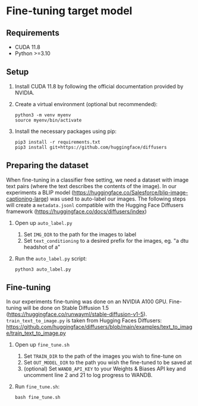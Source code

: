 # Fine-tuning target model

## Requirements

- CUDA 11.8
- Python >=3.10

## Setup

1. Install CUDA 11.8 by following the official documentation provided by NVIDIA.

2. Create a virtual environment (optional but recommended):

   ```shell
   python3 -m venv myenv
   source myenv/bin/activate
   ```

3. Install the necessary packages using pip:

   ```shell
   pip3 install -r requirements.txt
   pip3 install git+https://github.com/huggingface/diffusers
   ```

## Preparing the dataset

When fine-tuning in a classifier free setting, we need a dataset with image text pairs (where the text describes the contents of the image). In our experiments a BLIP model (https://huggingface.co/Salesforce/blip-image-captioning-large) was used to auto-label our images. The following steps will create a `metadata.jsonl` compatible with the Hugging Face Diffusers framework (https://huggingface.co/docs/diffusers/index)

1. Open up `auto_label.py`
   1. Set `IMG_DIR` to the path for the images to label
   2. Set `text_conditioning` to a desired prefix for the images, eg. "a dtu headshot of a"
2. Run the `auto_label.py` script:

   ```shell
   python3 auto_label.py
   ```

## Fine-tuning

In our experiments fine-tuning was done on an NVIDIA A100 GPU. Fine-tuning will be done on Stable Diffusion 1.5 (https://huggingface.co/runwayml/stable-diffusion-v1-5). `train_text_to_image.py` is taken from Hugging Faces Diffusers: https://github.com/huggingface/diffusers/blob/main/examples/text_to_image/train_text_to_image.py

1. Open up `fine_tune.sh`
   1. Set `TRAIN_DIR` to the path of the images you wish to fine-tune on
   2. Set `OUT_MODEL_DIR` to the path you wish the fine-tuned to be saved at
   3. (optional) Set `WANDB_API_KEY` to your Weights & Biases API key and uncomment line 2 and 21 to log progress to WANDB.
2. Run `fine_tune.sh`:

   ```shell
   bash fine_tune.sh
   ```
